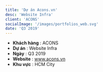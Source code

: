 ```yaml
---
title: 'Dự án Acons.vn'
desc: 'Website Infra'
client: 'ACONS'
socialImage: '/images/portfolios_web.svg'
date: 'Q3 2019'
---
```


- **Khách hàng** : ACONS
- **Dự án** : Website Infra
- **Ngày** : Q3 2019
- **Website** : www.acons.vn
- **Khu vực** : HCM City
